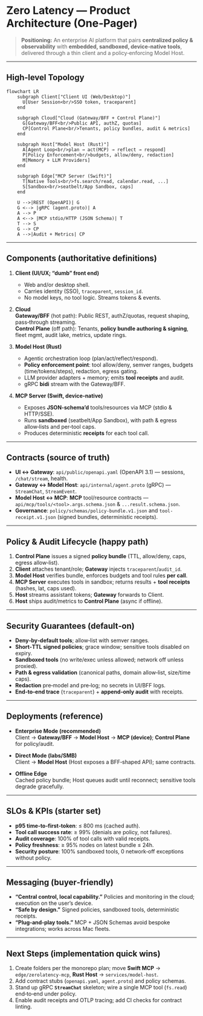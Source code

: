 # Zero Latency — Product Architecture (One‑Pager)

> **Positioning:** An enterprise AI platform that pairs **centralized policy & observability** with **embedded, sandboxed, device‑native tools**, delivered through a thin client and a policy‑enforcing Model Host.

---

## High‑level Topology

```mermaid
flowchart LR
    subgraph Client["Client UI (Web/Desktop)"]
      U[User Session<br/>SSO token, traceparent]
    end

    subgraph Cloud["Cloud (Gateway/BFF + Control Plane)"]
      G[Gateway/BFF<br/>Public API, authZ, quotas]
      CP[Control Plane<br/>Tenants, policy bundles, audit & metrics]
    end

    subgraph Host["Model Host (Rust)"]
      A[Agent Loop<br/>plan → act(MCP) → reflect → respond]
      P[Policy Enforcement<br/>budgets, allow/deny, redaction]
      M[Memory + LLM Providers]
    end

    subgraph Edge["MCP Server (Swift)"]
      T[Native Tools<br/>fs.search/read, calendar.read, ...]
      S[Sandbox<br/>seatbelt/App Sandbox, caps]
    end

    U -->|REST (OpenAPI)| G
    G <--> |gRPC (agent.proto)| A
    A --> P
    A <--> |MCP stdio/HTTP (JSON Schema)| T
    T --> S
    G --> CP
    A -->|Audit + Metrics| CP
```

---

## Components (authoritative definitions)

1. **Client (UI/UX; “dumb” front end)**  
   - Web and/or desktop shell.  
   - Carries identity (SSO), `traceparent`, `session_id`.  
   - No model keys, no tool logic. Streams tokens & events.

2. **Cloud**  
   **Gateway/BFF** (hot path): Public REST, authZ/quotas, request shaping, pass‑through streaming.  
   **Control Plane** (off path): Tenants, **policy bundle authoring & signing**, fleet mgmt, audit lake, metrics, update rings.

3. **Model Host (Rust)**  
   - Agentic orchestration loop (plan/act/reflect/respond).  
   - **Policy enforcement point**: tool allow/deny, semver ranges, budgets (time/tokens/steps), redaction, egress gating.  
   - LLM provider adapters + memory; emits **tool receipts** and audit.  
   - gRPC **bidi** stream with the Gateway/BFF.

4. **MCP Server (Swift, device‑native)**  
   - Exposes **JSON‑schema’d** tools/resources via MCP (stdio & HTTP/SSE).  
   - Runs **sandboxed** (seatbelt/App Sandbox), with path & egress allow‑lists and per‑tool caps.  
   - Produces deterministic **receipts** for each tool call.

---

## Contracts (source of truth)

- **UI ↔ Gateway**: `api/public/openapi.yaml` (OpenAPI 3.1) — sessions, `/chat/stream`, health.  
- **Gateway ↔ Model Host**: `api/internal/agent.proto` (gRPC) — `StreamChat`, `StreamEvent`.  
- **Model Host ↔ MCP**: **MCP** tool/resource contracts — `api/mcp/tools/<tool>.args.schema.json` & `...result.schema.json`.  
- **Governance**: `policy/schemas/policy-bundle.v1.json` and `tool-receipt.v1.json` (signed bundles, deterministic receipts).

---

## Policy & Audit Lifecycle (happy path)

1. **Control Plane** issues a signed **policy bundle** (TTL, allow/deny, caps, egress allow‑list).  
2. **Client** attaches tenant/role; **Gateway** injects `traceparent`/`audit_id`.  
3. **Model Host** verifies bundle, enforces budgets and tool rules **per call**.  
4. **MCP Server** executes tools in sandbox; returns results + **tool receipts** (hashes, lat, caps used).  
5. **Host** streams assistant tokens; **Gateway** forwards to Client.  
6. **Host** ships audit/metrics to **Control Plane** (async if offline).

---

## Security Guarantees (default‑on)

- **Deny‑by‑default tools**; allow‑list with semver ranges.  
- **Short‑TTL signed policies**; grace window; sensitive tools disabled on expiry.  
- **Sandboxed tools** (no write/exec unless allowed; network off unless proxied).  
- **Path & egress validation** (canonical paths, domain allow‑list, size/time caps).  
- **Redaction** pre‑model and pre‑log; no secrets in UI/BFF logs.  
- **End‑to‑end trace** (`traceparent`) + **append‑only audit** with receipts.

---

## Deployments (reference)

- **Enterprise Mode (recommended)**  
  Client → **Gateway/BFF** → **Model Host** → **MCP (device)**; **Control Plane** for policy/audit.

- **Direct Mode (labs/SMB)**  
  Client → **Model Host** (Host exposes a BFF‑shaped API); same contracts.

- **Offline Edge**  
  Cached policy bundle; Host queues audit until reconnect; sensitive tools degrade gracefully.

---

## SLOs & KPIs (starter set)

- **p95 time‑to‑first‑token**: ≤ 800 ms (cached auth).  
- **Tool call success rate**: ≥ 99% (denials are policy, not failures).  
- **Audit coverage**: 100% of tool calls with valid receipts.  
- **Policy freshness**: ≥ 95% nodes on latest bundle ≤ 24h.  
- **Security posture**: 100% sandboxed tools, 0 network‑off exceptions without policy.

---

## Messaging (buyer‑friendly)

- **“Central control, local capability.”** Policies and monitoring in the cloud; execution on the user’s device.  
- **“Safe by design.”** Signed policies, sandboxed tools, deterministic receipts.  
- **“Plug‑and‑play tools.”** MCP + JSON Schemas avoid bespoke integrations; works across Mac fleets.

---

## Next Steps (implementation quick wins)

1. Create folders per the monorepo plan; move **Swift MCP** → `edge/zerolatency-mcp`, **Rust Host** → `services/model-host`.  
2. Add contract stubs (`openapi.yaml`, `agent.proto`) and policy schemas.  
3. Stand up gRPC **`StreamChat`** skeleton; wire a single MCP tool (`fs.read`) end‑to‑end under policy.  
4. Enable audit receipts and OTLP tracing; add CI checks for contract linting.  
